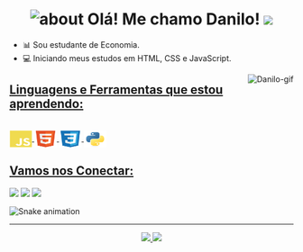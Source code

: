 ### <h1 align="center"> <img width="35" alt="about" src="https://cdn-icons-png.flaticon.com/512/3176/3176151.png"> Olá! Me chamo Danilo! <img src="https://raw.githubusercontent.com/MartinHeinz/MartinHeinz/master/wave.gif" width="30px"></h1>

- 📊 Sou estudante de Economia.
- 💻 Iniciando meus estudos em HTML, CSS e JavaScript.

<div align="center">
  <a href="https://github.com/daniloafigueredo">
    <img align="right" alt="Danilo-gif" height="250" src="https://media4.giphy.com/media/dWesBcTLavkZuG35MI/giphy.gif">
</div>
  
## **Linguagens e Ferramentas que estou aprendendo:**  
<div style="display: inline_block"><br>
  <img align="center" alt="Danilo-Js" height="30" width="40" src="https://raw.githubusercontent.com/devicons/devicon/master/icons/javascript/javascript-plain.svg">
  <img align="center" alt="Danilo-HTML" height="30" width="40" src="https://raw.githubusercontent.com/devicons/devicon/master/icons/html5/html5-original.svg">
  <img align="center" alt="Danilo-CSS" height="30" width="40" src="https://raw.githubusercontent.com/devicons/devicon/master/icons/css3/css3-original.svg">
  <img align="center" alt="Danilo-Python" height="30" width="40" src="https://raw.githubusercontent.com/devicons/devicon/master/icons/python/python-original.svg">
</div> 

##
## **Vamos nos Conectar:**
<div> 
 
  <a href="https://instagram.com/daniloafigueredo" target="_blank"><img src="https://img.shields.io/badge/-Instagram-%23E4405F?style=for-the-badge&logo=instagram&logoColor=white" target="_blank"></a>
  <a href = "daniloaraujofigueredo@gmail.com"><img src="https://img.shields.io/badge/-Gmail-%23333?style=for-the-badge&logo=gmail&logoColor=white" target="_blank"></a>
  <a href="https://www.linkedin.com/in/danilofigueredo" target="_blank"><img src="https://img.shields.io/badge/-LinkedIn-%230077B5?style=for-the-badge&logo=linkedin&logoColor=white" target="_blank"></a> 
 
  ![Snake animation](https://github.com/daniloafigueredo/daniloafigueredo/blob/output/github-contribution-grid-snake.svg)
  
 ---
  
  <div align="center" style="display: inline_block">
  <a align="center" href="https://github.com/daniloafigueredo">
    <img height="170em" src="https://github-readme-stats.vercel.app/api?username=daniloafigueredo&show_icons=true&theme=react&hide_border=true&bg_color=0D1117"/>
    <img height="170em" src="https://github-readme-stats.vercel.app/api/top-langs/?username=daniloafigueredo&layout=compact&langs_count=10&theme=react&hide_border=true&bg_color=0D1117"/>
  </a>
</div>

</div>
 
</div>
